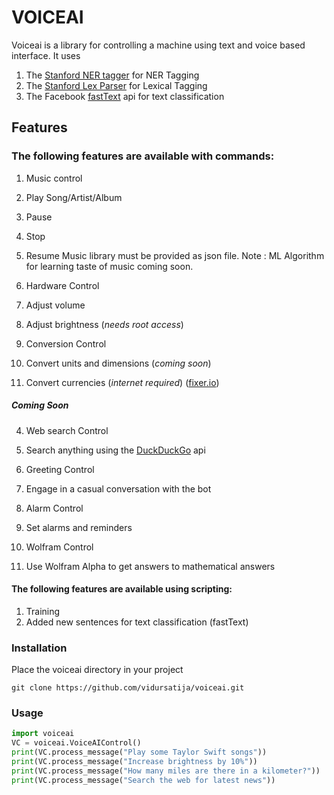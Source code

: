 # VOICEAI
Voiceai is a library for controlling a machine using text and voice based interface. It uses

1. The [Stanford NER tagger](http://nlp.stanford.edu/software/CRF-NER.shtml) for NER Tagging
2. The [Stanford Lex Parser](http://nlp.stanford.edu/software/lex-parser.shtml) for Lexical Tagging
3. The Facebook [fastText](https://github.com/facebookresearch/fastText) api for text classification

## Features 
### The following features are available with commands: 

1. Music control
  1. Play Song/Artist/Album
  2. Pause
  3. Stop
  4. Resume
Music library must be provided as json file.
Note : ML Algorithm for learning taste of music coming soon.
  
2. Hardware Control
  1. Adjust volume
  2. Adjust brightness (*needs root access*)
  
3. Conversion Control
  1. Convert units and dimensions (*coming soon*)
  2. Convert currencies (*internet required*) ([fixer.io](http://api.fixer.io/))
  
##### Coming Soon

4. Web search Control
  1. Search anything using the [DuckDuckGo](https://duckduckgo.com) api

5. Greeting Control
  1. Engage in a casual conversation with the bot

6. Alarm Control
  1. Set alarms and reminders

7. Wolfram Control
  1. Use Wolfram Alpha to get answers to mathematical answers

#### The following features are available using scripting:

1. Training
  1. Added new sentences for text classification (fastText)

### Installation
Place the voiceai directory in your project

```
git clone https://github.com/vidursatija/voiceai.git
```

### Usage

```python
import voiceai
VC = voiceai.VoiceAIControl()
print(VC.process_message("Play some Taylor Swift songs"))
print(VC.process_message("Increase brightness by 10%"))
print(VC.process_message("How many miles are there in a kilometer?"))
print(VC.process_message("Search the web for latest news"))
```
